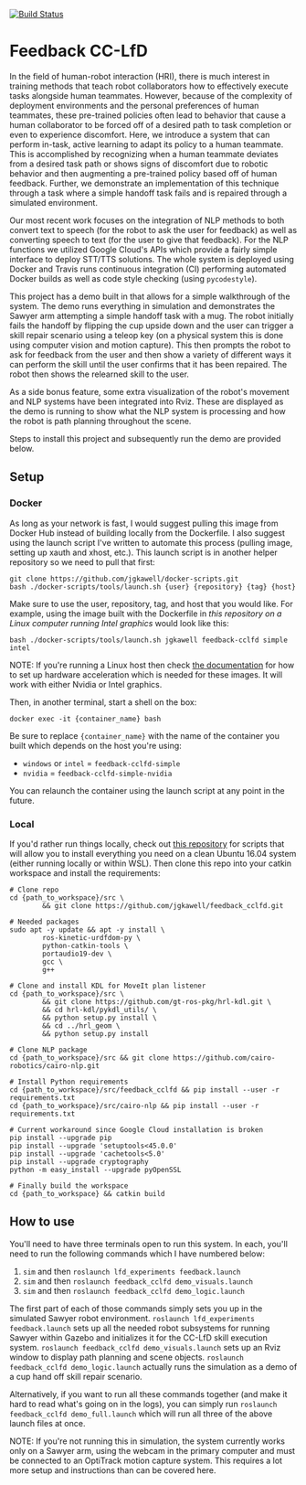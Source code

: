 [![Build Status](https://travis-ci.com/jgkawell/feedback_cclfd.svg?branch=master)](https://travis-ci.com/jgkawell/feedback_cclfd)

# Feedback CC-LfD

In the field of human-robot interaction (HRI), there is much interest in training methods that teach robot collaborators how to effectively execute tasks alongside human teammates. However, because of the complexity of deployment environments and the personal preferences of human teammates, these pre-trained policies often lead to behavior that cause a human collaborator to be forced off of a desired path to task completion or even to experience discomfort. Here, we introduce a system that can perform in-task, active learning to adapt its policy to a human teammate. This is accomplished by recognizing when a human teammate deviates from a desired task path or shows signs of discomfort due to robotic behavior and then augmenting a pre-trained policy based off of human feedback. Further, we demonstrate an implementation of this technique through a task where a simple handoff task fails and is repaired through a simulated environment.

Our most recent work focuses on the integration of NLP methods to both convert text to speech (for the robot to ask the user for feedback) as well as converting speech to text (for the user to give that feedback). For the NLP functions we utilized Google Cloud's APIs which provide a fairly simple interface to deploy STT/TTS solutions. The whole system is deployed using Docker and Travis runs continuous integration (CI) performing automated Docker builds as well as code style checking (using `pycodestyle`).

This project has a demo built in that allows for a simple walkthrough of the system. The demo runs everything in simulation and demonstrates the Sawyer arm attempting a simple handoff task with a mug. The robot initially fails the handoff by flipping the cup upside down and the user can trigger a skill repair scenario using a teleop key (on a physical system this is done using computer vision and motion capture). This then prompts the robot to ask for feedback from the user and then show a variety of different ways it can perform the skill until the user confirms that it has been repaired. The robot then shows the relearned skill to the user.

As a side bonus feature, some extra visualization of the robot's movement and NLP systems have been integrated into Rviz. These are displayed as the demo is running to show what the NLP system is processing and how the robot is path planning throughout the scene.

Steps to install this project and subsequently run the demo are provided below.

## Setup

### Docker

As long as your network is fast, I would suggest pulling this image from Docker Hub instead of building locally from the Dockerfile. I also suggest using the launch script I've written to automate this process (pulling image, setting up xauth and xhost, etc.). This launch script is in another helper repository so we need to pull that first:

```
git clone https://github.com/jgkawell/docker-scripts.git
bash ./docker-scripts/tools/launch.sh {user} {repository} {tag} {host}
```

Make sure to use the user, repository, tag, and host that you would like. For example, using the image built with the Dockerfile in *this repository on a Linux computer running Intel graphics* would look like this:

```
bash ./docker-scripts/tools/launch.sh jgkawell feedback-cclfd simple intel
```

NOTE: If you're running a Linux host then check [the documentation](https://github.com/jgkawell/docker-scripts/wiki) for how to set up hardware acceleration which is needed for these images. It will work with either Nvidia or Intel graphics.

Then, in another terminal, start a shell on the box:

```
docker exec -it {container_name} bash
```

Be sure to replace `{container_name}` with the name of the container you built which depends on the host you're using:

- `windows` or `intel` = `feedback-cclfd-simple`
- `nvidia` = `feedback-cclfd-simple-nvidia`

You can relaunch the container using the launch script at any point in the future.

### Local

If you'd rather run things locally, check out [this repository](https://github.com/cairo-robotics/cairo_sawyer_utils/tree/master/install_scripts/kinetic) for scripts that will allow you to install everything you need on a clean Ubuntu 16.04 system (either running locally or within WSL). Then clone this repo into your catkin workspace and install the requirements:

```
# Clone repo
cd {path_to_workspace}/src \
        && git clone https://github.com/jgkawell/feedback_cclfd.git

# Needed packages
sudo apt -y update && apt -y install \
        ros-kinetic-urdfdom-py \
        python-catkin-tools \
        portaudio19-dev \
        gcc \
        g++

# Clone and install KDL for MoveIt plan listener
cd {path_to_workspace}/src \
        && git clone https://github.com/gt-ros-pkg/hrl-kdl.git \
        && cd hrl-kdl/pykdl_utils/ \
        && python setup.py install \
        && cd ../hrl_geom \
        && python setup.py install

# Clone NLP package
cd {path_to_workspace}/src && git clone https://github.com/cairo-robotics/cairo-nlp.git

# Install Python requirements
cd {path_to_workspace}/src/feedback_cclfd && pip install --user -r requirements.txt
cd {path_to_workspace}/src/cairo-nlp && pip install --user -r requirements.txt

# Current workaround since Google Cloud installation is broken
pip install --upgrade pip
pip install --upgrade 'setuptools<45.0.0'
pip install --upgrade 'cachetools<5.0'
pip install --upgrade cryptography
python -m easy_install --upgrade pyOpenSSL

# Finally build the workspace
cd {path_to_workspace} && catkin build
```

## How to use

You'll need to have three terminals open to run this system. In each, you'll need to run the following commands which I have numbered below:

1. `sim` and then `roslaunch lfd_experiments feedback.launch`
2. `sim` and then `roslaunch feedback_cclfd demo_visuals.launch`
3. `sim` and then `roslaunch feedback_cclfd demo_logic.launch`

The first part of each of those commands simply sets you up in the simulated Sawyer robot environment. `roslaunch lfd_experiments feedback.launch` sets up all the needed robot subsystems for running Sawyer within Gazebo and initializes it for the CC-LfD skill execution system. `roslaunch feedback_cclfd demo_visuals.launch` sets up an Rviz window to display path planning and scene objects. `roslaunch feedback_cclfd demo_logic.launch` actually runs the simulation as a demo of a cup hand off skill repair scenario.

Alternatively, if you want to run all these commands together (and make it hard to read what's going on in the logs), you can simply run `roslaunch feedback_cclfd demo_full.launch` which will run all three of the above launch files at once.


NOTE: If you're not running this in simulation, the system currently works only on a Sawyer arm, using the webcam in the primary computer and must be connected to an OptiTrack motion capture system. This requires a lot more setup and instructions than can be covered here.
